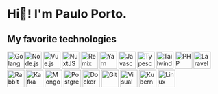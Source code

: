# Hi👋! I'm Paulo Porto.

## My favorite technologies
<img src="https://cdn.worldvectorlogo.com/logos/gopher.svg" alt="Golang" title="Golang" width="40" height="40"/><img src="https://cdn.worldvectorlogo.com/logos/nodejs-1.svg" alt="Node.js" title="Node.js" width="40" height="40"/> <img src="https://cdn.worldvectorlogo.com/logos/vue-9.svg" alt="Vue.js" title="Vue.js" width="40" height="40"/> <img src="https://cdn.worldvectorlogo.com/logos/nuxt-2.svg" alt="NuxtJS" title="NuxtJS" width="40" height="40"/> <img src="https://avatars.githubusercontent.com/u/64235328" alt="Remix" title="Remix" width="40" height="40"/> <img src="https://cdn.worldvectorlogo.com/logos/yarn.svg" alt="Yarn" title="Yarn" width="40" height="40"/> <img src="https://cdn.worldvectorlogo.com/logos/logo-javascript.svg" alt="Javascript" title="Javascript" width="40" height="40"/> <img src="https://cdn.worldvectorlogo.com/logos/typescript.svg" alt="Typescript" title="Typescript" width="40" height="40"/> <img src="https://cdn.worldvectorlogo.com/logos/tailwind-css-2.svg" alt="Tailwind CSS" title="Tailwind CSS" width="40" height="40"/> <img src="https://cdn.worldvectorlogo.com/logos/php-1.svg" alt="PHP" title="PHP" width="40" height="40"/> <img src="https://cdn.worldvectorlogo.com/logos/laravel-2.svg" alt="Laravel" title="Laravel" width="40" height="40"/> <img src="https://cdn.worldvectorlogo.com/logos/rabbitmq.svg" alt="RabbitMQ" title="RabbitMQ" width="40" height="40"/> <img src="https://cdn.worldvectorlogo.com/logos/kafka.svg" alt="Kafka" title="Kafka" width="40" height="40"/> <img src="https://cdn.worldvectorlogo.com/logos/mongodb-icon-1.svg" alt="MongoDB" title="MongoDB" width="40" height="40"/> <img src="https://cdn.worldvectorlogo.com/logos/postgresql.svg" alt="PostgreSQL" title="PostgreSQL" width="40" height="40"/> <img src="https://cdn.worldvectorlogo.com/logos/docker.svg" alt="Docker" title="Docker" width="40" height="40"/> <img src="https://cdn.worldvectorlogo.com/logos/git-icon.svg" alt="Git" title="Git" width="40" height="40"/> <img src="https://cdn.worldvectorlogo.com/logos/visual-studio-code-1.svg" alt="Visual Studio Code" title="Visual Studio Code" width="40" height="40"/> <img src="https://cdn.worldvectorlogo.com/logos/kubernets.svg" alt="Kubernets" title="Kubernets" width="40" height="40"/> <img src="https://cdn.worldvectorlogo.com/logos/linux-tux.svg" alt="Linux" title="Linux" width="40" height="40"/>
